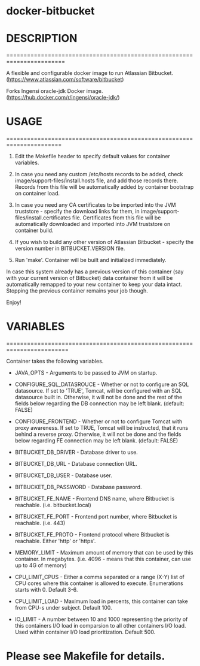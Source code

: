 # docker-bitbucket

# DESCRIPTION
=======================================================================

A flexible and configurable docker image to run Atlassian Bitbucket.
(https://www.atlassian.com/software/bitbucket)

Forks Ingensi oracle-jdk Docker image.
(https://hub.docker.com/r/ingensi/oracle-jdk/)

# USAGE
======================================================================

  1. Edit the Makefile header to specify default values for container
     variables.

  2. In case you need any custom /etc/hosts records to be added, check
     image/support-files/install.hosts file, and add those records there.
     Records from this file will be automatically added by container
     bootstrap on container load.

  3. In case you need any CA certificates to be imported into the JVM
     truststore - specify the download links for them, in
     image/support-files/install.certificates file.
     Certificates from this file will be automatically downloaded and
     imported into JVM truststore on container build.

  4. If you wish to build any other version of Atlassian Bitbucket -
     specify the version number in BITBUCKET.VERSION file.

  4. Run 'make'. Container will be built and initialized immediately.

  In case this system already has a previous version
  of this container (say with your current version of Bitbucket)
  data container from it will be automatically remapped to your
  new container to keep your data intact. Stopping the previous
  container remains your job though.

  Enjoy!

# VARIABLES
========================================================================

  Container takes the following variables.

  * JAVA_OPTS                - Arguments to be passed to JVM on startup.

  * CONFIGURE_SQL_DATASROUCE - Whether or not to configure an SQL
                               datasource. If set to 'TRUE', Tomcat, will
                               be configured with an SQL datasource built
                               in. Otherwise, it will not be done and the
                               rest of the fields below regarding the DB
                               connection may be left blank.
                               (default: FALSE)

  * CONFIGURE_FRONTEND       - Whether or not to configure Tomcat with
                               proxy awareness. If set to TRUE, Tomcat
                               will be instructed, that it runs behind
                               a reverse proxy. Otherwise, it will not be
                               done and the fields below regarding FE
                               connection may be left blank.
                               (default: FALSE)

  * BITBUCKET_DB_DRIVER      - Database driver to use.
  * BITBUCKET_DB_URL         - Database connection URL.
  * BITBUCKET_DB_USER        - Database user.
  * BITBUCKET_DB_PASSWORD    - Database password.

  * BITBUCKET_FE_NAME        - Frontend DNS name, where Bitbucket is
                               reachable. (i.e. bitbucket.local)
  * BITBUCKET_FE_PORT        - Frontend port number, where Bitbucket is
                               reachable. (i.e. 443)
  * BITBUCKET_FE_PROTO       - Frontend protocol where Bitbucket is
                               reachable. Either 'http' or 'https'.

  * MEMORY_LIMIT             - Maximum amount of memory that can be used
                               by this container. In megabytes.
                               (i.e. 4096 - means that this container, can
                                use up to 4G of memory)

  * CPU_LIMIT_CPUS           - Either a comma separated or a range (X-Y)
                               list of CPU cores where this container is
                               allowed to execute. Enumerations starts
                               with 0.
                               Default 3-6.

  * CPU_LIMIT_LOAD           - Maximum load in percents, this container
                               can take from CPU-s under subject.
                               Default 100.

  * IO_LIMIT                 - A number between 10 and 1000 representing
                               the priority of this containers I/O load
                               in comparsion to all other containers I/O load.
                               Used within container I/O load prioritization.
                               Default 500.

  Please see Makefile for details.
=======================================================================
